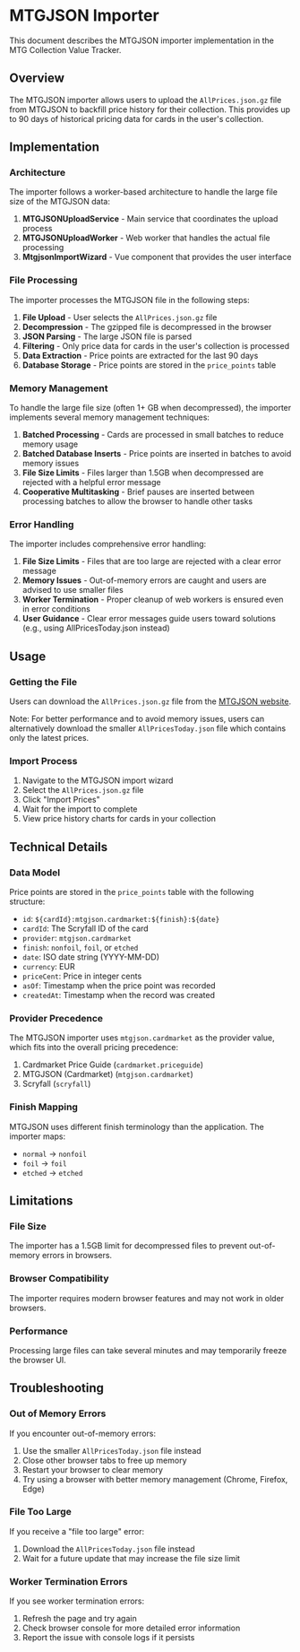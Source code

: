 # MTGJSON Importer

This document describes the MTGJSON importer implementation in the MTG Collection Value Tracker.

## Overview

The MTGJSON importer allows users to upload the `AllPrices.json.gz` file from MTGJSON to backfill price history for their collection. This provides up to 90 days of historical pricing data for cards in the user's collection.

## Implementation

### Architecture

The importer follows a worker-based architecture to handle the large file size of the MTGJSON data:

1. **MTGJSONUploadService** - Main service that coordinates the upload process
2. **MTGJSONUploadWorker** - Web worker that handles the actual file processing
3. **MtgjsonImportWizard** - Vue component that provides the user interface

### File Processing

The importer processes the MTGJSON file in the following steps:

1. **File Upload** - User selects the `AllPrices.json.gz` file
2. **Decompression** - The gzipped file is decompressed in the browser
3. **JSON Parsing** - The large JSON file is parsed
4. **Filtering** - Only price data for cards in the user's collection is processed
5. **Data Extraction** - Price points are extracted for the last 90 days
6. **Database Storage** - Price points are stored in the `price_points` table

### Memory Management

To handle the large file size (often 1+ GB when decompressed), the importer implements several memory management techniques:

1. **Batched Processing** - Cards are processed in small batches to reduce memory usage
2. **Batched Database Inserts** - Price points are inserted in batches to avoid memory issues
3. **File Size Limits** - Files larger than 1.5GB when decompressed are rejected with a helpful error message
4. **Cooperative Multitasking** - Brief pauses are inserted between processing batches to allow the browser to handle other tasks

### Error Handling

The importer includes comprehensive error handling:

1. **File Size Limits** - Files that are too large are rejected with a clear error message
2. **Memory Issues** - Out-of-memory errors are caught and users are advised to use smaller files
3. **Worker Termination** - Proper cleanup of web workers is ensured even in error conditions
4. **User Guidance** - Clear error messages guide users toward solutions (e.g., using AllPricesToday.json instead)

## Usage

### Getting the File

Users can download the `AllPrices.json.gz` file from the [MTGJSON website](https://mtgjson.com/downloads/all-files/).

Note: For better performance and to avoid memory issues, users can alternatively download the smaller `AllPricesToday.json` file which contains only the latest prices.

### Import Process

1. Navigate to the MTGJSON import wizard
2. Select the `AllPrices.json.gz` file
3. Click "Import Prices"
4. Wait for the import to complete
5. View price history charts for cards in your collection

## Technical Details

### Data Model

Price points are stored in the `price_points` table with the following structure:

- `id`: `${cardId}:mtgjson.cardmarket:${finish}:${date}`
- `cardId`: The Scryfall ID of the card
- `provider`: `mtgjson.cardmarket`
- `finish`: `nonfoil`, `foil`, or `etched`
- `date`: ISO date string (YYYY-MM-DD)
- `currency`: EUR
- `priceCent`: Price in integer cents
- `asOf`: Timestamp when the price point was recorded
- `createdAt`: Timestamp when the record was created

### Provider Precedence

The MTGJSON importer uses `mtgjson.cardmarket` as the provider value, which fits into the overall pricing precedence:

1. Cardmarket Price Guide (`cardmarket.priceguide`)
2. MTGJSON (Cardmarket) (`mtgjson.cardmarket`)
3. Scryfall (`scryfall`)

### Finish Mapping

MTGJSON uses different finish terminology than the application. The importer maps:

- `normal` → `nonfoil`
- `foil` → `foil`
- `etched` → `etched`

## Limitations

### File Size

The importer has a 1.5GB limit for decompressed files to prevent out-of-memory errors in browsers.

### Browser Compatibility

The importer requires modern browser features and may not work in older browsers.

### Performance

Processing large files can take several minutes and may temporarily freeze the browser UI.

## Troubleshooting

### Out of Memory Errors

If you encounter out-of-memory errors:

1. Use the smaller `AllPricesToday.json` file instead
2. Close other browser tabs to free up memory
3. Restart your browser to clear memory
4. Try using a browser with better memory management (Chrome, Firefox, Edge)

### File Too Large

If you receive a "file too large" error:

1. Download the `AllPricesToday.json` file instead
2. Wait for a future update that may increase the file size limit

### Worker Termination Errors

If you see worker termination errors:

1. Refresh the page and try again
2. Check browser console for more detailed error information
3. Report the issue with console logs if it persists